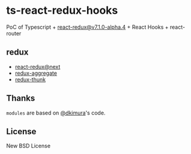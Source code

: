 # ts-react-redux-hooks

PoC of Typescript + react-redux@v7.1.0-alpha.4 + React Hooks + react-router

## redux

- [react-redux@next](https://github.com/reduxjs/react-redux/tree/v7.1.0-alpha.4)
- [redux-aggregate](https://github.com/takefumi-yoshii/redux-aggregate)
- [redux-thunk](https://github.com/reduxjs/redux-thunk)

## Thanks

`modules` are based on [@dkimura](https://github.com/dkimura)'s code.

## License

New BSD License
